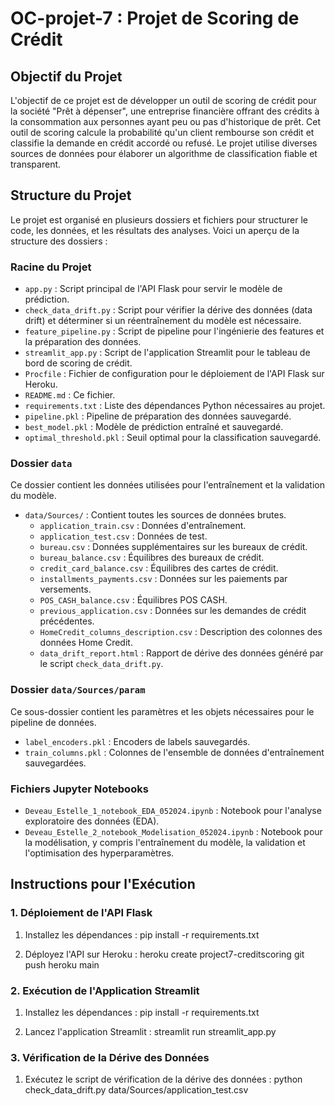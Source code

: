 # OC-projet-7 : Projet de Scoring de Crédit

## Objectif du Projet

L'objectif de ce projet est de développer un outil de scoring de crédit pour la société "Prêt à dépenser", une entreprise financière offrant des crédits à la consommation aux personnes ayant peu ou pas d'historique de prêt. Cet outil de scoring calcule la probabilité qu'un client rembourse son crédit et classifie la demande en crédit accordé ou refusé. Le projet utilise diverses sources de données pour élaborer un algorithme de classification fiable et transparent.

## Structure du Projet

Le projet est organisé en plusieurs dossiers et fichiers pour structurer le code, les données, et les résultats des analyses. Voici un aperçu de la structure des dossiers :

### Racine du Projet

- `app.py` : Script principal de l'API Flask pour servir le modèle de prédiction.
- `check_data_drift.py` : Script pour vérifier la dérive des données (data drift) et déterminer si un réentraînement du modèle est nécessaire.
- `feature_pipeline.py` : Script de pipeline pour l'ingénierie des features et la préparation des données.
- `streamlit_app.py` : Script de l'application Streamlit pour le tableau de bord de scoring de crédit.
- `Procfile` : Fichier de configuration pour le déploiement de l'API Flask sur Heroku.
- `README.md` : Ce fichier.
- `requirements.txt` : Liste des dépendances Python nécessaires au projet.
- `pipeline.pkl` : Pipeline de préparation des données sauvegardé.
- `best_model.pkl` : Modèle de prédiction entraîné et sauvegardé.
- `optimal_threshold.pkl` : Seuil optimal pour la classification sauvegardé.

### Dossier `data`

Ce dossier contient les données utilisées pour l'entraînement et la validation du modèle.

- `data/Sources/` : Contient toutes les sources de données brutes.
  - `application_train.csv` : Données d'entraînement.
  - `application_test.csv` : Données de test.
  - `bureau.csv` : Données supplémentaires sur les bureaux de crédit.
  - `bureau_balance.csv` : Équilibres des bureaux de crédit.
  - `credit_card_balance.csv` : Équilibres des cartes de crédit.
  - `installments_payments.csv` : Données sur les paiements par versements.
  - `POS_CASH_balance.csv` : Équilibres POS CASH.
  - `previous_application.csv` : Données sur les demandes de crédit précédentes.
  - `HomeCredit_columns_description.csv` : Description des colonnes des données Home Credit.
  - `data_drift_report.html` : Rapport de dérive des données généré par le script `check_data_drift.py`.

### Dossier `data/Sources/param`

Ce sous-dossier contient les paramètres et les objets nécessaires pour le pipeline de données.

- `label_encoders.pkl` : Encoders de labels sauvegardés.
- `train_columns.pkl` : Colonnes de l'ensemble de données d'entraînement sauvegardées.

### Fichiers Jupyter Notebooks

- `Deveau_Estelle_1_notebook_EDA_052024.ipynb` : Notebook pour l'analyse exploratoire des données (EDA).
- `Deveau_Estelle_2_notebook_Modelisation_052024.ipynb` : Notebook pour la modélisation, y compris l'entraînement du modèle, la validation et l'optimisation des hyperparamètres.

## Instructions pour l'Exécution

### 1. Déploiement de l'API Flask

1. Installez les dépendances :
   pip install -r requirements.txt


2. Déployez l'API sur Heroku :
   heroku create project7-creditscoring
   git push heroku main

### 2. Exécution de l'Application Streamlit

1. Installez les dépendances :
   pip install -r requirements.txt


2. Lancez l'application Streamlit :
   streamlit run streamlit_app.py

### 3. Vérification de la Dérive des Données

1. Exécutez le script de vérification de la dérive des données :
   python check_data_drift.py data/Sources/application_test.csv



